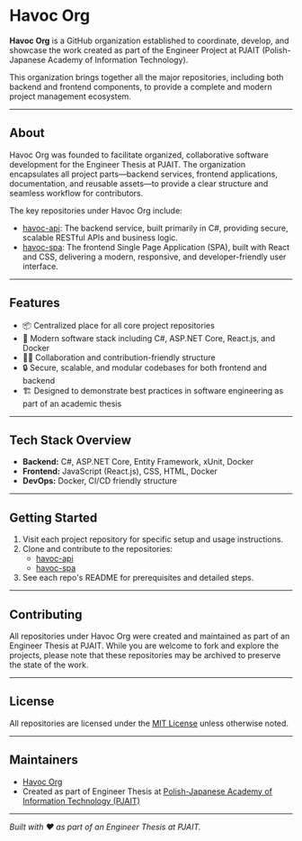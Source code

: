 # Havoc Org

**Havoc Org** is a GitHub organization established to coordinate, develop, and showcase the work created as part of the Engineer Project at PJAIT (Polish-Japanese Academy of Information Technology).

This organization brings together all the major repositories, including both backend and frontend components, to provide a complete and modern project management ecosystem.

---

## About

Havoc Org was founded to facilitate organized, collaborative software development for the Engineer Thesis at PJAIT. The organization encapsulates all project parts—backend services, frontend applications, documentation, and reusable assets—to provide a clear structure and seamless workflow for contributors.

The key repositories under Havoc Org include:

- [havoc-api](https://github.com/havoc-org/havoc-api): The backend service, built primarily in C#, providing secure, scalable RESTful APIs and business logic.
- [havoc-spa](https://github.com/havoc-org/havoc-spa): The frontend Single Page Application (SPA), built with React and CSS, delivering a modern, responsive, and developer-friendly user interface.

---

## Features

- 📦 Centralized place for all core project repositories
- 🚀 Modern software stack including C#, ASP.NET Core, React.js, and Docker
- 👩‍💻 Collaboration and contribution-friendly structure
- 🔒 Secure, scalable, and modular codebases for both frontend and backend
- 🏗️ Designed to demonstrate best practices in software engineering as part of an academic thesis

---

## Tech Stack Overview

- **Backend:** C#, ASP.NET Core, Entity Framework, xUnit, Docker
- **Frontend:** JavaScript (React.js), CSS, HTML, Docker
- **DevOps:** Docker, CI/CD friendly structure

---

## Getting Started

1. Visit each project repository for specific setup and usage instructions.
2. Clone and contribute to the repositories:
   - [havoc-api](https://github.com/havoc-org/havoc-api)
   - [havoc-spa](https://github.com/havoc-org/havoc-spa)
3. See each repo's README for prerequisites and detailed steps.

---

## Contributing

All repositories under Havoc Org were created and maintained as part of an Engineer Thesis at PJAIT. While you are welcome to fork and explore the projects, please note that these repositories may be archived to preserve the state of the work.

---

## License

All repositories are licensed under the [MIT License](LICENSE) unless otherwise noted.

---

## Maintainers

- [Havoc Org](https://github.com/havoc-org)
- Created as part of Engineer Thesis at [Polish-Japanese Academy of Information Technology (PJAIT)](https://pja.edu.pl/en/)

---

*Built with ❤️ as part of an Engineer Thesis at PJAIT.*

